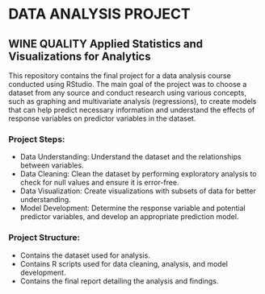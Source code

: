 # DATA ANALYSIS PROJECT 
## WINE QUALITY Applied Statistics and Visualizations for Analytics 

This repository contains the final project for a data analysis course conducted using RStudio. The main goal of the project was to choose a dataset from any source and conduct research using various concepts, such as graphing and multivariate analysis (regressions), to create models that can help predict necessary information and understand the effects of response variables on predictor variables in the dataset.

### Project Steps:
- Data Understanding: Understand the dataset and the relationships between variables.
- Data Cleaning: Clean the dataset by performing exploratory analysis to check for null values and ensure it is error-free.
- Data Visualization: Create visualizations with subsets of data for better understanding.
- Model Development: Determine the response variable and potential predictor variables, and develop an appropriate prediction model.

### Project Structure:
- Contains the dataset used for analysis.
- Contains R scripts used for data cleaning, analysis, and model development.
- Contains the final report detailing the analysis and findings.
